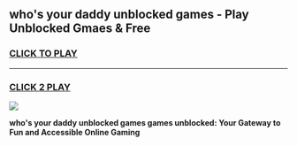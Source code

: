 
## who's your daddy unblocked games - Play Unblocked Gmaes & Free
<h3>
<a href="https://news.freeplayer.one?title=who's_your_daddy_unblocked_games&ref=16F">CLICK TO PLAY</a></h3>
<hr>

<h3>
<a href="https://news.freeplayer.one?title=who's_your_daddy_unblocked_games&ref=16F">CLICK 2 PLAY</a>
  
</h3>

<a href="https://news.freeplayer.one?title=who's_your_daddy_unblocked_games&ref=16F/"><img src="https://clearcache.store/games.png"></a>


**who's your daddy unblocked games games unblocked: Your Gateway to Fun and Accessible Online Gaming**

